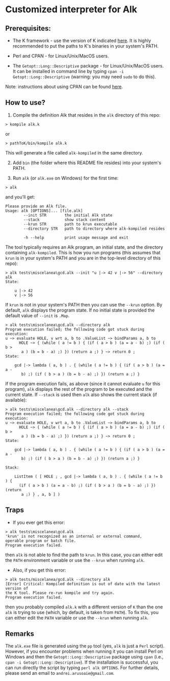 Customized interpreter for Alk
==============================

Prerequisites:
-------------

* The K framework - use the version of K indicated [here](https://github.com/alk-language/k-semantics).
  It is highly recommended to put the paths to K's binaries in your system's PATH.

* Perl and CPAN - for Linux/Unix/MacOS users.
* The `Getopt::Long::Descriptive` package - for Linux/Unix/MacOS users. It can be installed in command line by typing `cpan -i Getopt::Long::Descriptive` (warning: you may need `sudo` to do this). 

Note: instructions about using CPAN can be found [here](http://www.cpan.org/modules/INSTALL.html).

How to use?
-----------

1. Compile the definition Alk that resides in the `alk` directory of this repo:

```> kompile alk.k```

or 

```> pathToK/bin/kompile alk.k```

This will generate a file called `alk-kompiled` in the same directory.

2. Add `bin` (the folder where this README file resides) into your system's PATH.

3. Run `alk` (or `alk.exe` on Windows) for the first time:

```> alk```

and you'll get:
```
Please provide an Alk file.
Usage: alk [OPTIONS]... [file.alk]
        --init STR        the initial Alk state
        --stack           show stack content
        --krun STR        path to krun executable
        --directory STR   path to directory where alk-kompiled resides

        -h --help         print usage message and exit
```

The tool typically requires an Alk program, an initial state, and the directory containing `alk-kompiled`. 
This is how you run programs (this assumes that `krun` is in your system's PATH and you are in the top-level directory of this repo):

```
> alk tests\miscelanea\gcd.alk --init "u |-> 42 v |-> 56" --directory alk
State:

    u |-> 42
    v |-> 56
```

If `krun` is not in your system's PATH then you can use the `--krun` option.
By default, `alk` displays the program state. If no initial state is provided the default value of `--init` is `.Map`.

```
> alk tests\miscelanea\gcd.alk --directory alk
Program execution failed; the following code got stuck during execution:
u ~> evaluate HOLE, v wrt a, b to .ValueList ~> bindParams a, b to
      HOLE ~> { (while ( a != b ) { (if ( a > b ) (a = a - b) ;) (if ( b >
       a ) (b = b - a) ;) }) (return a ;) } ~> return 0 ;
State:

    gcd |-> lambda ( a, b ) . { (while ( a != b ) { (if ( a > b ) (a = a -
       b) ;) (if ( b > a ) (b = b - a) ;) }) (return a ;) }
```

If the program execution fails, as above (since it cannot evaluate `u` for this program), `alk` displays the rest of the program to be executed and the current state.
If `--stack` is used then `alk` also shows the current stack (if available):

```
> alk tests\miscelanea\gcd.alk --directory alk --stack
Program execution failed; the following code got stuck during execution:
u ~> evaluate HOLE, v wrt a, b to .ValueList ~> bindParams a, b to
      HOLE ~> { (while ( a != b ) { (if ( a > b ) (a = a - b) ;) (if ( b >
       a ) (b = b - a) ;) }) (return a ;) } ~> return 0 ;
State:

    gcd |-> lambda ( a, b ) . { (while ( a != b ) { (if ( a > b ) (a = a -
       b) ;) (if ( b > a ) (b = b - a) ;) }) (return a ;) }

Stack:

    ListItem ( [ HOLE ; , gcd |-> lambda ( a, b ) . { (while ( a != b ) {
      (if ( a > b ) (a = a - b) ;) (if ( b > a ) (b = b - a) ;) }) (return
       a ;) } , a, b ] )
```

Traps
-----
* If you ever get this error:
```
> alk tests\miscelanea\gcd.alk
'krun' is not recognized as an internal or external command,
operable program or batch file.
Program execution failed.
```
then `alk` is not able to find the path to `krun`. In this case, you can either edit the `PATH` environment variable or use the `--krun` when running `alk`.

* Also, if you get this error:
```
> alk tests/miscelanea/gcd.alk --directory alk 
[Error] Critical: Kompiled definition is out of date with the latest version of
the K tool. Please re-run kompile and try again.
Program execution failed.
```
then you probably compiled `alk.k` with a different version of `K` than the one `alk` is trying to use (which, by default, is taken from `PATH`). To fix this, you can either edit the `PATH` variable or use the `--krun` when running `alk`.


Remarks
-------

The `alk.exe` file is generated using the `pp` tool (yes, `alk` is just a `Perl` script). 
However, if you encounter problems when running it you can install Perl on Windows and then the `Getopt::Long::Descriptive` package using `cpan` (i.e., `cpan -i Getopt::Long::Descriptive`). 
If the installation is successful, you can run directly the script by typing `perl alk OPTIONS`. For further details, please send an email to `andrei.arusoaie@gmail.com`.
